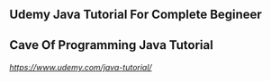 ## Udemy Java Tutorial For Complete Begineer
## Cave Of Programming Java Tutorial
###### https://www.udemy.com/java-tutorial/
